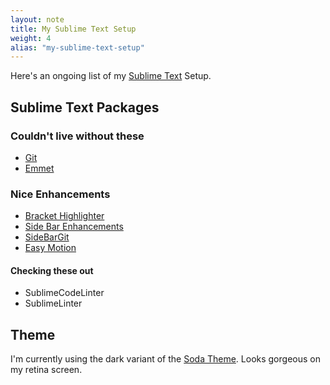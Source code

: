 ```yaml
---
layout: note
title: My Sublime Text Setup
weight: 4
alias: "my-sublime-text-setup"
---
```


Here's an ongoing list of my [Sublime Text](http://sublimetext.com) Setup. 

## Sublime Text Packages

### Couldn't live without these

* [Git](https://github.com/kemayo/sublime-text-2-git)
* [Emmet](http://docs.emmet.io/)

### Nice Enhancements

* [Bracket Highlighter](https://github.com/facelessuser/BracketHighlighter)
* [Side Bar Enhancements](https://github.com/titoBouzout/SideBarEnhancements)
* [SideBarGit](https://github.com/SublimeText/SideBarGit)
* [Easy Motion](https://github.com/tednaleid/sublime-EasyMotion)

#### Checking these out

* SublimeCodeLinter
* SublimeLinter

## Theme

I'm currently using the dark variant of the [Soda Theme](https://github.com/buymeasoda/soda-theme). Looks gorgeous on my retina screen.

